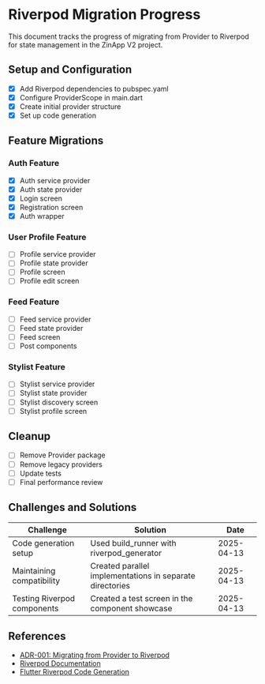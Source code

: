 # Riverpod Migration Progress

This document tracks the progress of migrating from Provider to Riverpod for state management in the ZinApp V2 project.

## Setup and Configuration

- [x] Add Riverpod dependencies to pubspec.yaml
- [x] Configure ProviderScope in main.dart
- [x] Create initial provider structure
- [x] Set up code generation

## Feature Migrations

### Auth Feature

- [x] Auth service provider
- [x] Auth state provider
- [x] Login screen
- [x] Registration screen
- [x] Auth wrapper

### User Profile Feature
- [ ] Profile service provider
- [ ] Profile state provider
- [ ] Profile screen
- [ ] Profile edit screen

### Feed Feature
- [ ] Feed service provider
- [ ] Feed state provider
- [ ] Feed screen
- [ ] Post components

### Stylist Feature
- [ ] Stylist service provider
- [ ] Stylist state provider
- [ ] Stylist discovery screen
- [ ] Stylist profile screen

## Cleanup
- [ ] Remove Provider package
- [ ] Remove legacy providers
- [ ] Update tests
- [ ] Final performance review

## Challenges and Solutions

| Challenge | Solution | Date |
|-----------|----------|------|
| Code generation setup | Used build_runner with riverpod_generator | 2025-04-13 |
| Maintaining compatibility | Created parallel implementations in separate directories | 2025-04-13 |
| Testing Riverpod components | Created a test screen in the component showcase | 2025-04-13 |

## References
- [ADR-001: Migrating from Provider to Riverpod](docs/architecture/decisions/ADR-001-migrating-to-riverpod.md)
- [Riverpod Documentation](https://riverpod.dev)
- [Flutter Riverpod Code Generation](https://riverpod.dev/docs/concepts/about_code_generation)
